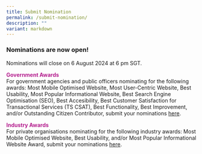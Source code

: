 ```yaml
---
title: Submit Nomination
permalink: /submit-nomination/
description: ""
variant: markdown
---
```

<style type="text/css">
.content h3 {
    color: #B41E8E;
    font-weight: 700;
}
</style>
<h3>Nominations are now open!</h3>
Nominations will close on 6 August 2024 at 6 pm SGT.
<p><strong style="color:#B41E8E;">Government Awards</strong><br>
For government agencies and public officers nominating for the following awards: Most Mobile Optimised Website, Most User-Centric Website, Best Usability, Most Popular Informational Website, Best Search Engine Optimisation (SEO), Best Accesibility, Best Customer Satisfaction for Transactional Services (TS CSAT), Best Functionality, Best Improvement, and/or Outstanding Citizen Contributor, submit your nominations <a href="https://go.gov.sg/dsa2024-gov">here</a>.</p>
<p><strong style="color:#B41E8E;">Industry Awards</strong><br>
For private organisations nominating for the following industry awards: Most Mobile Optimised Website, Best Usability, and/or Most Popular Informational Website Award, submit your nominations <a href="https://go.gov.sg/dsa2024-industry">here</a>.</p>
